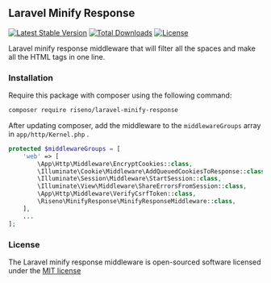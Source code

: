 ## Laravel Minify Response
[![Latest Stable Version](https://poser.pugx.org/riseno/laravel-minify-response/v/stable)](https://packagist.org/packages/riseno/laravel-minify-response) [![Total Downloads](https://poser.pugx.org/riseno/laravel-minify-response/downloads)](https://packagist.org/packages/riseno/laravel-minify-response) [![License](https://poser.pugx.org/riseno/laravel-minify-response/license)](https://packagist.org/packages/riseno/laravel-minify-response)

Laravel minify response middleware that will filter all the spaces and make all the HTML tags in one line.

### Installation

Require this package with composer using the following command:

```bash
composer require riseno/laravel-minify-response
```

After updating composer, add the middleware to the `middlewareGroups` array in `app/http/Kernel.php` .

```php
protected $middlewareGroups = [
    'web' => [
        \App\Http\Middleware\EncryptCookies::class,
        \Illuminate\Cookie\Middleware\AddQueuedCookiesToResponse::class,
        \Illuminate\Session\Middleware\StartSession::class,
        \Illuminate\View\Middleware\ShareErrorsFromSession::class,
        \App\Http\Middleware\VerifyCsrfToken::class,
        \Riseno\MinifyResponse\MinifyResponseMiddleware::class,
    ],
    ...
];
```

### License

The Laravel minify response middleware is open-sourced software licensed under the [MIT license](http://opensource.org/licenses/MIT)
